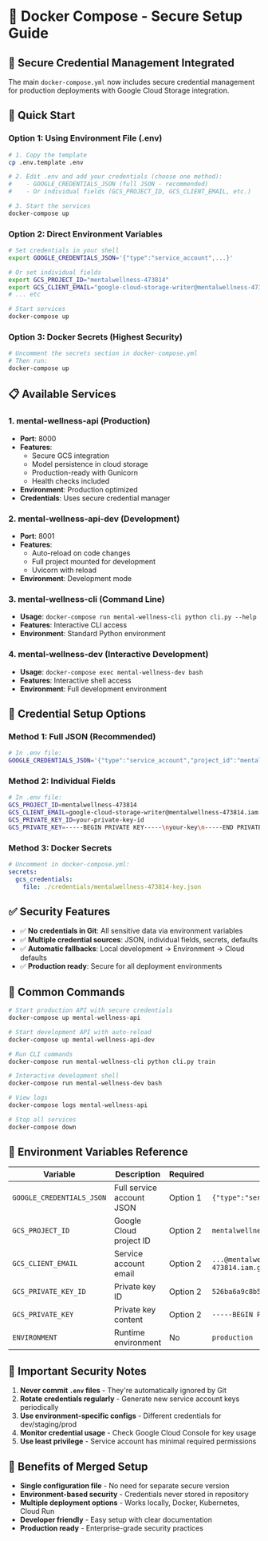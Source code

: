 # 🐳 Docker Compose - Secure Setup Guide

## 🔐 **Secure Credential Management Integrated**

The main `docker-compose.yml` now includes secure credential management for production deployments with Google Cloud Storage integration.

## 🚀 **Quick Start**

### **Option 1: Using Environment File (.env)**
```bash
# 1. Copy the template
cp .env.template .env

# 2. Edit .env and add your credentials (choose one method):
#    - GOOGLE_CREDENTIALS_JSON (full JSON - recommended)
#    - Or individual fields (GCS_PROJECT_ID, GCS_CLIENT_EMAIL, etc.)

# 3. Start the services
docker-compose up
```

### **Option 2: Direct Environment Variables**
```bash
# Set credentials in your shell
export GOOGLE_CREDENTIALS_JSON='{"type":"service_account",...}'

# Or set individual fields
export GCS_PROJECT_ID="mentalwellness-473814"
export GCS_CLIENT_EMAIL="google-cloud-storage-writer@mentalwellness-473814.iam.gserviceaccount.com"
# ... etc

# Start services
docker-compose up
```

### **Option 3: Docker Secrets (Highest Security)**
```bash
# Uncomment the secrets section in docker-compose.yml
# Then run:
docker-compose up
```

## 📋 **Available Services**

### **1. mental-wellness-api (Production)**
- **Port**: 8000
- **Features**: 
  - Secure GCS integration
  - Model persistence in cloud storage
  - Production-ready with Gunicorn
  - Health checks included
- **Environment**: Production optimized
- **Credentials**: Uses secure credential manager

### **2. mental-wellness-api-dev (Development)**
- **Port**: 8001  
- **Features**:
  - Auto-reload on code changes
  - Full project mounted for development
  - Uvicorn with reload
- **Environment**: Development mode

### **3. mental-wellness-cli (Command Line)**
- **Usage**: `docker-compose run mental-wellness-cli python cli.py --help`
- **Features**: Interactive CLI access
- **Environment**: Standard Python environment

### **4. mental-wellness-dev (Interactive Development)**
- **Usage**: `docker-compose exec mental-wellness-dev bash`
- **Features**: Interactive shell access
- **Environment**: Full development environment

## 🔐 **Credential Setup Options**

### **Method 1: Full JSON (Recommended)**
```bash
# In .env file:
GOOGLE_CREDENTIALS_JSON='{"type":"service_account","project_id":"mentalwellness-473814",...}'
```

### **Method 2: Individual Fields**
```bash
# In .env file:
GCS_PROJECT_ID=mentalwellness-473814
GCS_CLIENT_EMAIL=google-cloud-storage-writer@mentalwellness-473814.iam.gserviceaccount.com
GCS_PRIVATE_KEY_ID=your-private-key-id
GCS_PRIVATE_KEY=-----BEGIN PRIVATE KEY-----\nyour-key\n-----END PRIVATE KEY-----\n
```

### **Method 3: Docker Secrets**
```yaml
# Uncomment in docker-compose.yml:
secrets:
  gcs_credentials:
    file: ./credentials/mentalwellness-473814-key.json
```

## ✅ **Security Features**

- ✅ **No credentials in Git**: All sensitive data via environment variables
- ✅ **Multiple credential sources**: JSON, individual fields, secrets, defaults
- ✅ **Automatic fallbacks**: Local development → Environment → Cloud defaults
- ✅ **Production ready**: Secure for all deployment environments

## 🎯 **Common Commands**

```bash
# Start production API with secure credentials
docker-compose up mental-wellness-api

# Start development API with auto-reload
docker-compose up mental-wellness-api-dev

# Run CLI commands
docker-compose run mental-wellness-cli python cli.py train

# Interactive development shell
docker-compose run mental-wellness-dev bash

# View logs
docker-compose logs mental-wellness-api

# Stop all services
docker-compose down
```

## 🔧 **Environment Variables Reference**

| Variable | Description | Required | Example |
|----------|-------------|----------|---------|
| `GOOGLE_CREDENTIALS_JSON` | Full service account JSON | Option 1 | `{"type":"service_account",...}` |
| `GCS_PROJECT_ID` | Google Cloud project ID | Option 2 | `mentalwellness-473814` |
| `GCS_CLIENT_EMAIL` | Service account email | Option 2 | `...@mentalwellness-473814.iam.gserviceaccount.com` |
| `GCS_PRIVATE_KEY_ID` | Private key ID | Option 2 | `526ba6a9c8b5a0a2f50c27eb0920fc700ac85531` |
| `GCS_PRIVATE_KEY` | Private key content | Option 2 | `-----BEGIN PRIVATE KEY-----\n...` |
| `ENVIRONMENT` | Runtime environment | No | `production` |

## 🚨 **Important Security Notes**

1. **Never commit `.env` files** - They're automatically ignored by Git
2. **Rotate credentials regularly** - Generate new service account keys periodically  
3. **Use environment-specific configs** - Different credentials for dev/staging/prod
4. **Monitor credential usage** - Check Google Cloud Console for key usage
5. **Use least privilege** - Service account has minimal required permissions

## 🎉 **Benefits of Merged Setup**

- **Single configuration file** - No need for separate secure version
- **Environment-based security** - Credentials never stored in repository
- **Multiple deployment options** - Works locally, Docker, Kubernetes, Cloud Run
- **Developer friendly** - Easy setup with clear documentation
- **Production ready** - Enterprise-grade security practices